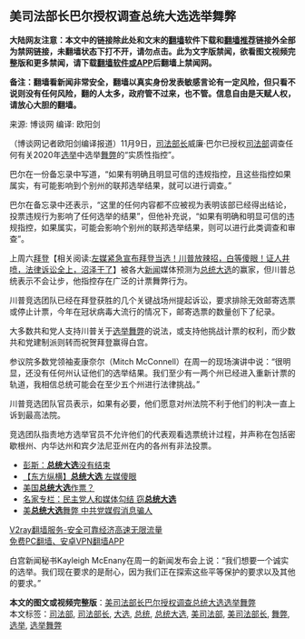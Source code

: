  <h2>美司法部长巴尔授权调查总统大选选举舞弊</h2> <p class="notice"><b>大陆网友注意：本文中的链接除此处和文末的<a href="https://github.com/bannedbook/fanqiang" >翻墙</a>软件下载和<a href="https://github.com/killgcd/justmysocks/blob/master/README.md">翻墙推荐</a>链接外全部为禁网链接，未翻墙状态下打不开，请勿点击。此为文字版禁闻，欲看图文视频完整版和更多禁闻，请下载<a href="https://github.com/bannedbook/fanqiang">翻墙软件或APP</a>后翻墙上禁闻网。</p><p>备注：翻墙看新闻非常安全，翻墙以真实身份发表敏感言论有一定风险，但只看不说则没有任何风险，翻的人太多，政府管不过来，也不管。信息自由是天赋人权，请放心大胆的翻墙。</b></p>  <div class="entry"> <p>来源:&nbsp;博谈网                      编译:&nbsp;欧阳剑                                                 </p> <p>（博谈网记者欧阳剑编译报道）11月9日，<a href="https://www.bannedbook.org/bnews/tag/%e5%8f%b8%e6%b3%95%e9%83%a8%e9%95%bf/" class="st_tag internal_tag" rel="tag" title="标签 司法部长 下的日志">司法部长</a>威廉·巴尔已授权<a href="https://www.bannedbook.org/bnews/tag/%e5%8f%b8%e6%b3%95%e9%83%a8/" class="st_tag internal_tag" rel="tag" title="标签 司法部 下的日志">司法部</a>调查任何有关2020年<a href="https://www.bannedbook.org/bnews/tag/%e9%80%89%e4%b8%be/" class="st_tag internal_tag" rel="tag" title="标签 选举 下的日志">选举</a>中选举<a href="https://www.bannedbook.org/bnews/tag/%E8%88%9E%E5%BC%8A/" class="st_tag internal_tag" rel="tag" title="标签 舞弊 下的日志">舞弊</a>的“实质性指控”。</p> <p>巴尔在一份备忘录中写道，“如果有明确且明显可信的违规指控，且这些指控如果属实，有可能影响到个别州的联邦选举结果，就可以进行调查。”</p>  <p>巴尔在备忘录中还表示，“这里的任何内容都不应被视为表明该部已经得出结论，投票违规行为影响了任何选举的结果”，但他补充说，“如果有明确和明显可信的违规指控，如果属实，可能会影响个别州的联邦选举结果，则可以进行此类调查和审查”。</p> <p>上周六<span class='wp_keywordlink'><a href="https://www.bannedbook.org/bnews/comments/20201018/1415809.html" title="“硬盘门”再爆：拿中共华信10％股的“大人物”正是拜登" target="_blank">拜登</a></span>【相关阅读:<a href='https://www.bannedbook.org/bnews/bannedvideo/20201108/1427782.html' target='_blank'>左媒紧急宣布拜登当选！川普放辣招，白等傻眼！证人井喷，法律诉讼全上，沼泽干了</a>】被各大<span class='wp_keywordlink_affiliate'><a href="https://www.bannedbook.org/" title="新闻">新闻</a></span>媒体预测为<a href="https://www.bannedbook.org/bnews/tag/%e6%80%bb%e7%bb%9f/" class="st_tag internal_tag" rel="tag" title="标签 总统 下的日志">总统</a><a href="https://www.bannedbook.org/bnews/tag/%e5%a4%a7%e9%80%89/" class="st_tag internal_tag" rel="tag" title="标签 大选 下的日志">大选</a>的赢家，但川普总统表示不会让步，他指控存在广泛的计票舞弊行为。</p> <p>川普竞选团队已经在拜登获胜的几个关键战场州提起诉讼，要求排除无效邮寄选票或停止计票，今年在冠状病毒大流行的情况下，邮寄选票的数量创下了纪录。</p>  <p>大多数共和党人支持川普关于<a href="https://www.bannedbook.org/bnews/tag/%E9%80%89%E4%B8%BE%E8%88%9E%E5%BC%8A/" class="st_tag internal_tag" rel="tag" title="标签 选举舞弊 下的日志">选举舞弊</a>的说法，或支持他挑战计票的权利，而少数共和党建制派则转而祝贺拜登赢得白宫。</p> <p>参议院多数党领袖麦康奈尔（Mitch McConnell）在周一的现场演讲中说：“很明显，还没有任何州认证他们的选举结果。我们至少有一两个州已经进入重新计票的轨道，我相信总统可能会在至少五个州进行法律挑战。”</p> <p>川普竞选团队官员表示，如果有必要，他们愿意对州法院不利于他们的判决一直上诉到最高法院。</p>  <p>竞选团队指责地方选举官员不允许他们的代表观看选票统计过程，并声称在包括密歇根州、内华达州和宾夕法尼亚州在内的各州有非法投票。</p> <ul class='op-related-articles' title='相关阅读'> <li><a href='https://www.bannedbook.org/bnews/cbnews/20201110/1428821.html' target='_blank'>彭斯：<b>总统大选</b>没有结束</a></li> <li><a href='https://www.bannedbook.org/bnews/comments/20201110/1428729.html' target='_blank'>【东方纵横】<b>总统大选</b> 左媒傻眼</a></li> <li><a href='https://www.bannedbook.org/bnews/taiwannews/20201110/1428595.html' target='_blank'>美国<b>总统大选</b>作票？</a></li> <li><a href='https://www.bannedbook.org/bnews/cbnews/20201110/1428564.html' target='_blank'>名家专栏：民主党人和媒体勾结 窃<b>总统大选</b></a></li> <li><a href='https://www.bannedbook.org/bnews/ssgc/20201110/1428444.html' target='_blank'>美<b>总统大选</b>舞弊 中共党媒假消息骗人</a></li> </ul> <p class="texttj"> <a href="https://www.bannedbook.org/forum23/topic22702.html" target="_blank">V2ray翻墙服务-安全可靠经济高速无限流量</a><br/> <a href="https://github.com/bannedbook/fanqiang/wiki/%E7%A6%81%E9%97%BB%E7%BD%91%E5%AE%89%E5%8D%93%E7%BF%BB%E5%A2%99%E6%96%B0%E9%97%BBAPP" target="_blank">免费PC翻墙、安卓VPN翻墙APP</a></p><p>白宫新闻秘书Kayleigh McEnany在周一的新闻发布会上说：“我们想要一个诚实的选举。我们现在要求的是耐心，因为我们正在探索这些平等保护的要求以及其他的要求。”</p><a name='sharetosocial'></a>       <div><b>本文的图文或视频完整版</b>：<a href='https://www.bannedbook.org/bnews/cbnews/20201110/1428820.html'>美司法部长巴尔授权调查总统大选选举舞弊</a></div>  </div><!--END ENTRY--> <div class="postfooter"> <div>本文标签：<a href="https://www.bannedbook.org/bnews/tag/%e5%8f%b8%e6%b3%95%e9%83%a8/" rel="tag">司法部</a>, <a href="https://www.bannedbook.org/bnews/tag/%e5%8f%b8%e6%b3%95%e9%83%a8%e9%95%bf/" rel="tag">司法部长</a>, <a href="https://www.bannedbook.org/bnews/tag/%e5%a4%a7%e9%80%89/" rel="tag">大选</a>, <a href="https://www.bannedbook.org/bnews/tag/%e6%80%bb%e7%bb%9f/" rel="tag">总统</a>, <a href="https://www.bannedbook.org/bnews/tag/%e6%80%bb%e7%bb%9f%e5%a4%a7%e9%80%89/" rel="tag">总统大选</a>, <a href="https://www.bannedbook.org/bnews/tag/%E7%BE%8E%E5%8F%B8%E6%B3%95%E9%83%A8/" rel="tag">美司法部</a>, <a href="https://www.bannedbook.org/bnews/tag/%E7%BE%8E%E5%8F%B8%E6%B3%95%E9%83%A8%E9%95%BF/" rel="tag">美司法部长</a>, <a href="https://www.bannedbook.org/bnews/tag/%E8%88%9E%E5%BC%8A/" rel="tag">舞弊</a>, <a href="https://www.bannedbook.org/bnews/tag/%e9%80%89%e4%b8%be/" rel="tag">选举</a>, <a href="https://www.bannedbook.org/bnews/tag/%E9%80%89%E4%B8%BE%E8%88%9E%E5%BC%8A/" rel="tag">选举舞弊</a></div>  </div><!--END POSTFOOTER--> 